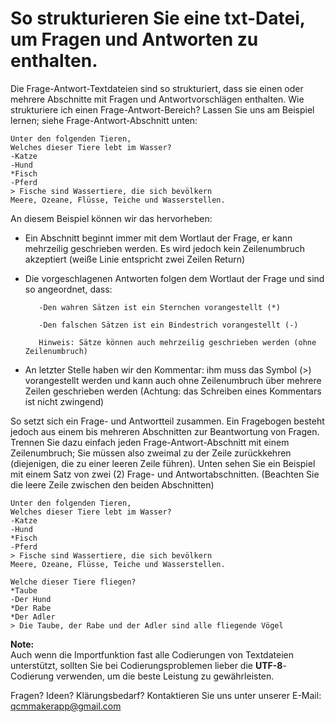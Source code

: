 # So strukturieren Sie eine txt-Datei, um Fragen und Antworten zu enthalten.
Die Frage-Antwort-Textdateien sind so strukturiert, dass sie einen oder mehrere Abschnitte mit Fragen und Antwortvorschlägen enthalten.
Wie strukturiere ich einen Frage-Antwort-Bereich?
Lassen Sie uns am Beispiel lernen; siehe Frage-Antwort-Abschnitt unten:

```
Unter den folgenden Tieren,
Welches dieser Tiere lebt im Wasser?
-Katze
-Hund
*Fisch
-Pferd
> Fische sind Wassertiere, die sich bevölkern
Meere, Ozeane, Flüsse, Teiche und Wasserstellen.
```

An diesem Beispiel können wir das hervorheben:
   * Ein Abschnitt beginnt immer mit dem Wortlaut der Frage, er kann mehrzeilig geschrieben werden.
     Es wird jedoch kein Zeilenumbruch akzeptiert (weiße Linie entspricht zwei Zeilen Return)
   * Die vorgeschlagenen Antworten folgen dem Wortlaut der Frage und sind so angeordnet, dass:

            -Den wahren Sätzen ist ein Sternchen vorangestellt (*)

            -Den falschen Sätzen ist ein Bindestrich vorangestellt (-)

            Hinweis: Sätze können auch mehrzeilig geschrieben werden (ohne Zeilenumbruch)
   * An letzter Stelle haben wir den Kommentar: ihm muss das Symbol (>) vorangestellt werden und kann auch ohne Zeilenumbruch über mehrere Zeilen geschrieben werden (Achtung: das Schreiben eines Kommentars ist nicht zwingend)



So setzt sich ein Frage- und Antwortteil zusammen.
Ein Fragebogen besteht jedoch aus einem bis mehreren Abschnitten zur Beantwortung von Fragen. Trennen Sie dazu einfach jeden Frage-Antwort-Abschnitt mit einem Zeilenumbruch;
Sie müssen also zweimal zu der Zeile zurückkehren (diejenigen, die zu einer leeren Zeile führen).
Unten sehen Sie ein Beispiel mit einem Satz von zwei (2) Frage- und Antwortabschnitten. (Beachten Sie die leere Zeile zwischen den beiden Abschnitten)

```
Unter den folgenden Tieren,
Welches dieser Tiere lebt im Wasser?
-Katze
-Hund
*Fisch
-Pferd
> Fische sind Wassertiere, die sich bevölkern
Meere, Ozeane, Flüsse, Teiche und Wasserstellen.

Welche dieser Tiere fliegen?
*Taube
-Der Hund
*Der Rabe
*Der Adler
> Die Taube, der Rabe und der Adler sind alle fliegende Vögel
```

**Note:**  
Auch wenn die Importfunktion fast alle Codierungen von Textdateien unterstützt, sollten Sie bei Codierungsproblemen lieber die **UTF-8**-Codierung verwenden, um die beste Leistung zu gewährleisten.

Fragen? Ideen? Klärungsbedarf? Kontaktieren Sie uns unter unserer E-Mail: [qcmmakerapp@gmail.com](mailto:qcmmakerapp@gmail.com)
